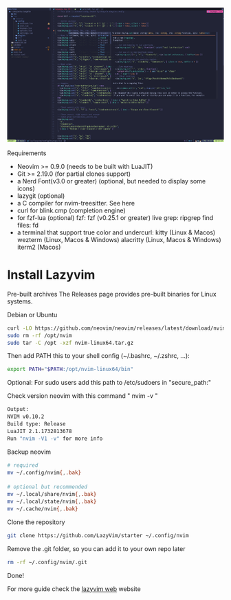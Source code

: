 
![lazyvim screenshot][screenshot]

Requirements

* Neovim >= 0.9.0 (needs to be built with LuaJIT)
* Git >= 2.19.0 (for partial clones support)
* a Nerd Font(v3.0 or greater) (optional, but needed to display some icons)
* lazygit (optional)
* a C compiler for nvim-treesitter. See here
* curl for blink.cmp (completion engine)
* for fzf-lua (optional)
    fzf: fzf (v0.25.1 or greater)
    live grep: ripgrep
    find files: fd
* a terminal that support true color and undercurl:
    kitty (Linux & Macos)
    wezterm (Linux, Macos & Windows)
    alacritty (Linux, Macos & Windows)
    iterm2 (Macos)

# Install Lazyvim

Pre-built archives
The Releases page provides pre-built binaries for Linux systems.

Debian or Ubuntu
```sh
curl -LO https://github.com/neovim/neovim/releases/latest/download/nvim-linux64.tar.gz
sudo rm -rf /opt/nvim
sudo tar -C /opt -xzf nvim-linux64.tar.gz
```
Then add PATH this to your shell config (~/.bashrc, ~/.zshrc, ...):

```sh
export PATH="$PATH:/opt/nvim-linux64/bin"
```
Optional:
For sudo users add this path to /etc/sudoers in "secure_path:"

Check version neovim with this command " nvim -v "
```sh
Output:
NVIM v0.10.2
Build type: Release
LuaJIT 2.1.1732813678
Run "nvim -V1 -v" for more info
```

Backup neovim
```sh
# required
mv ~/.config/nvim{,.bak}

# optional but recommended
mv ~/.local/share/nvim{,.bak}
mv ~/.local/state/nvim{,.bak}
mv ~/.cache/nvim{,.bak}
```

Clone the repository
```sh
git clone https://github.com/LazyVim/starter ~/.config/nvim
```
Remove the .git folder, so you can add it to your own repo later
```sh
rm -rf ~/.config/nvim/.git
```

Done!

For more guide check the [lazyvim web][web] website

[screenshot]: https://github.com/New8ie/ZshStyle/blob/main/screenshot/lazyvim.png
[web]: https://www.lazyvim.org/






















